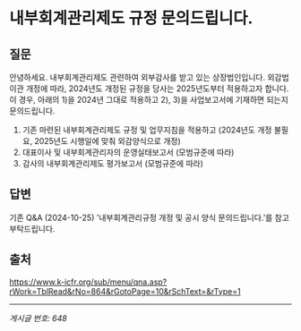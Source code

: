 # 내부회계관리제도 규정 문의드립니다.

## 질문
안녕하세요.
내부회계관리제도 관련하여 외부감사를 받고 있는 상장법인입니다.
외감법 이관 개정에 따라, 2024년도 개정된 규정을 당사는 2025년도부터 적용하고자 합니다.
이 경우, 아래의 1)을 2024년 그대로 적용하고 2), 3)을 사업보고서에 기재하면 되는지 문의드립니다.
1) 기존 마련된 내부회계관리제도 규정 및 업무지침을 적용하고
(2024년도 개정 불필요, 2025년도 시행일에 맞춰 외감양식으로 개정)
2) 대표이사 및 내부회계관리자의 운영실태보고서 (모범규준에 따라)
3) 감사의 내부회계관리제도 평가보고서 (모범규준에 따라)

## 답변
기존 Q&A (2024-10-25) '내부회계관리규정 개정 및 공시 양식 문의드립니다.’를 참고 부탁드립니다.

## 출처
https://www.k-icfr.org/sub/menu/qna.asp?rWork=TblRead&rNo=864&rGotoPage=10&rSchText=&rType=1

---
*게시글 번호: 648*

